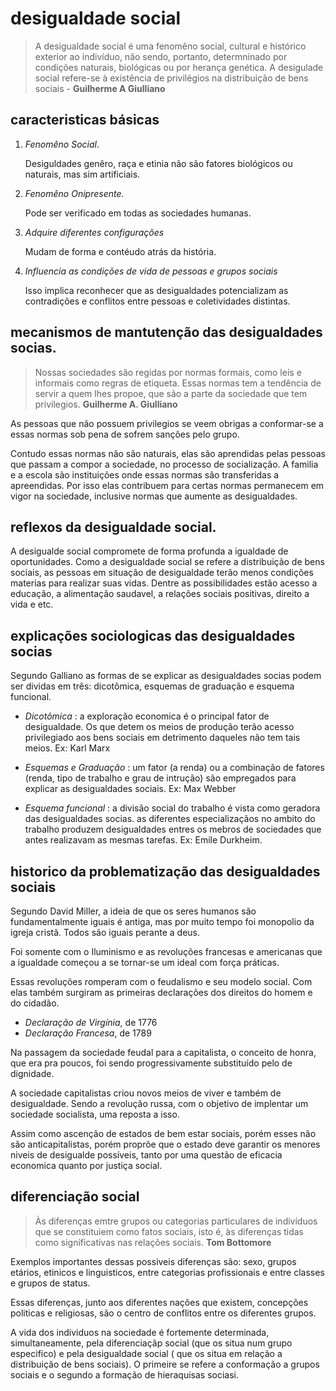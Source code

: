 # desigualdade social
>  A desigualdade social é uma fenomêno social, cultural e histórico exterior ao indivíduo, não sendo, portanto, determninado por condições naturais, biológicas ou por herança genética. A desigulade social refere-se à existência de privilégios na distribuição de bens sociais - **Guilherme A Giulliano**

## caracteristicas básicas

1. *Fenomêno	Social*.

    Desiguldades genêro, raça e etinia não são fatores biológicos ou naturais, mas sim artificiais.
2. *Fenomêno Onipresente.*

    Pode ser verificado em todas as sociedades humanas.
3. *Adquire diferentes configurações*

    Mudam de forma e contéudo atrás da história.
4. *Influencia as condições de vida de pessoas e grupos sociais*

    Isso implica reconhecer que as desigualdades potencializam as contradições e conflitos entre pessoas e coletividades distintas.

## mecanismos de mantutenção das desigualdades socias.

> Nossas sociedades são regidas por normas formais, como leis e informais como regras de etiqueta. Essas normas tem a tendência de servir a quem lhes propoe, que são a parte da sociedade que tem privilegios. **Guilherme A. Giulliano**

As pessoas que não possuem privilegios se veem obrigas a conformar-se a essas normas sob pena de sofrem sanções pelo grupo.

Contudo essas normas não são naturais, elas são aprendidas pelas pessoas que passam a compor a sociedade, no processo de socialização. A familia e a escola são instituições onde essas normas são transferidas a apreendidas. Por isso elas contribuem para certas normas permanecem em vigor na sociedade, inclusive normas que aumente as desigualdades.

## reflexos da desigualdade social.

A desigualde social compromete de forma profunda a igualdade de oportunidades. Como a desigualdade social se refere a distribuição de bens sociais, as pessoas em situação de desigualdade terão menos condições materias para realizar suas vidas. Dentre as possibilidades estão acesso a educação, a alimentação saudavel, a relações sociais positivas, direito a vida e etc.

## explicações sociologicas das desigualdades socias

Segundo Galliano as formas de se explicar as desigualdades socias podem ser dividas em três: dicotômica, esquemas de graduação e esquema funcional.

+ *Dicotômica* : a exploração economica é o principal fator de desigualdade. Os que detem os meios de produção terão acesso privilegiado aos bens sociais em detrimento daqueles não tem tais meios. Ex: Karl Marx

+ *Esquemas e Graduação* : um fator (a renda) ou a combinação de fatores (renda, tipo de  trabalho e grau de intrução) são empregados para explicar as desigualdades sociais. Ex: Max Webber

+ *Esquema funcional* : a divisão social do trabalho é vista como geradora das desigualdades socias. as diferentes especializaçãos no ambito do trabalho produzem desigualdades entres os mebros de sociedades que antes realizavam as mesmas tarefas. Ex: Emile Durkheim.

## historico da problematização das desigualdades sociais

Segundo David Miller, a ideia de que os seres humanos são fundamentalmente iguais é antiga, mas por muito tempo foi monopolio da igreja cristã. Todos são iguais perante a deus.

Foi somente com o Iluminismo e as revoluções francesas e americanas que a igualdade começou a se tornar-se um ideal com força práticas.

Essas revoluções romperam com o feudalismo e seu modelo social. Com elas também surgiram as primeiras declarações dos direitos do homem e do cidadão.
+ *Declaração de Virgínia*, de 1776
+ *Declaração Francesa*, de 1789

Na passagem da sociedade feudal para a capitalista, o conceito de honra, que era pra poucos, foi sendo progressivamente substituído pelo de dignidade.

A sociedade capitalistas criou novos meios de viver e também de desigualdade. Sendo a revolução russa, com o objetivo de implentar um sociedade socialista, uma reposta a isso.

Assim como ascenção de estados de bem estar sociais, porém esses não são anticapitalistas, porém proprõe que o estado deve garantir os menores niveis de desigualde possíveis, tanto por uma questão de eficacia economica quanto por justiça social.

## diferenciação social

> Às diferenças emtre grupos ou categorias particulares de indivíduos que se constituiem como fatos sociais, isto é, às diferenças tidas como significativas nas relações sociais. **Tom Bottomore**

Exemplos importantes dessas possiveis diferenças são: sexo, grupos etários, etinicos e linguisticos, entre categorias profissionais e entre classes e grupos de status.

Essas diferenças, junto aos diferentes nações que existem, concepções politicas e religiosas, são o centro de conflitos entre os diferentes grupos.

A vida dos individuos na sociedade é fortemente determinada, simultaneamente, pela diferenciaçãp social (que os situa num grupo especifico) e pela desigualdade social ( que os situa em relação a distribuição de bens sociais). O primeire se refere a conformação a grupos sociais e o segundo a formação de hieraquisas sociasi.
